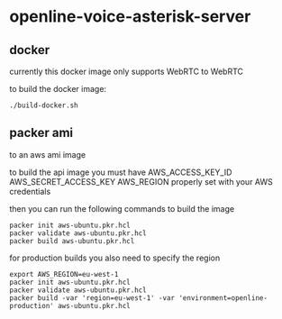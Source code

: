 # openline-voice-asterisk-server


## docker
currently this docker image only supports WebRTC to WebRTC

to build the docker image:

```
./build-docker.sh
```
## packer ami
to an aws ami image

to build the api image you must have AWS_ACCESS_KEY_ID AWS_SECRET_ACCESS_KEY AWS_REGION properly set with your AWS credentials

then you can run the following commands to build the image

```
packer init aws-ubuntu.pkr.hcl
packer validate aws-ubuntu.pkr.hcl
packer build aws-ubuntu.pkr.hcl
```

for production builds you also need to specify the region

```
export AWS_REGION=eu-west-1 
packer init aws-ubuntu.pkr.hcl
packer validate aws-ubuntu.pkr.hcl
packer build -var 'region=eu-west-1' -var 'environment=openline-production' aws-ubuntu.pkr.hcl
```
